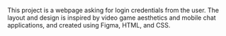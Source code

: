 This project is a webpage asking for login credentials from the user. 
The layout and design is inspired by video game aesthetics and mobile chat applications, and created using Figma, HTML, and CSS.
